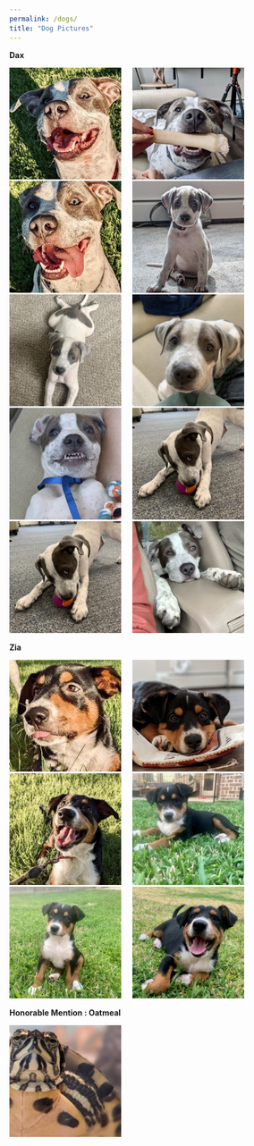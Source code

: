 ```yaml
---
permalink: /dogs/
title: "Dog Pictures"
---
```


**Dax**

<img class="img" src="../assets/images/Dax1.jpg" width="200px" height="200px">&nbsp;&nbsp;&nbsp;&nbsp;
<img class="img" src="../assets/images/Dax2.jpg" width="200px" height="200px">&nbsp;&nbsp;&nbsp;&nbsp;
<img class="img" src="../assets/images/Dax3.jpg" width="200px" height="200px">&nbsp;&nbsp;&nbsp;&nbsp;
<img class="img" src="../assets/images/Dax4.jpg" width="200px" height="200px">&nbsp;&nbsp;&nbsp;&nbsp;
<img class="img" src="../assets/images/Dax5.jpg" width="200px" height="200px">&nbsp;&nbsp;&nbsp;&nbsp;
<img class="img" src="../assets/images/Dax6.jpg" width="200px" height="200px">&nbsp;&nbsp;&nbsp;&nbsp;
<img class="img" src="../assets/images/Dax7.jpg" width="200px" height="200px">&nbsp;&nbsp;&nbsp;&nbsp;
<img class="img" src="../assets/images/Dax8.jpg" width="200px" height="200px">&nbsp;&nbsp;&nbsp;&nbsp;
<img class="img" src="../assets/images/Dax9.jpg" width="200px" height="200px">&nbsp;&nbsp;&nbsp;&nbsp;
<img class="img" src="../assets/images/Dax10.jpg" width="200px" height="200px">&nbsp;&nbsp;&nbsp;&nbsp;



**Zia**

<img class="img" src="../assets/images/Zia1.jpg" width="200px" height="200px">&nbsp;&nbsp;&nbsp;&nbsp;
<img class="img" src="../assets/images/Zia2.jpg" width="200px" height="200px">&nbsp;&nbsp;&nbsp;&nbsp;
<img class="img" src="../assets/images/Zia3.jpg" width="200px" height="200px">&nbsp;&nbsp;&nbsp;&nbsp;
<img class="img" src="../assets/images/Zia4.jpg" width="200px" height="200px">&nbsp;&nbsp;&nbsp;&nbsp;
<img class="img" src="../assets/images/Zia5.jpg" width="200px" height="200px">&nbsp;&nbsp;&nbsp;&nbsp;
<img class="img" src="../assets/images/Zia6.jpg" width="200px" height="200px">&nbsp;&nbsp;&nbsp;&nbsp;


**Honorable Mention : Oatmeal**

<img class="img" src="../assets/images/Oatmeal.jpg" width="200px" height="200px">&nbsp;&nbsp;&nbsp;&nbsp;
